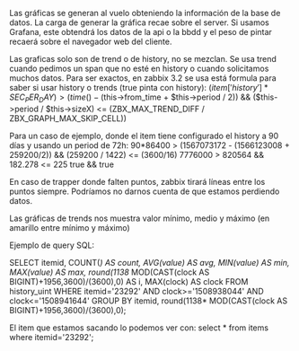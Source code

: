 Las gráficas se generan al vuelo obteniendo la información de la base de datos.
La carga de generar la gráfica recae sobre el server.
Si usamos Grafana, este obtendrá los datos de la api o la bbdd y el peso de pintar recaerá sobre el navegador web del cliente.


Las graficas solo son de trend o de history, no se mezclan.
Se usa trend cuando pedimos un span que no esté en history o cuando solicitamos muchos datos.
Para ser exactos, en zabbix 3.2 se usa está formula para saber si usar history o trends (true pinta con history):
($item['history'] * SEC_PER_DAY) > (time() - ($this->from_time + $this->period / 2)) && ($this->period / $this->sizeX) <= (ZBX_MAX_TREND_DIFF / ZBX_GRAPH_MAX_SKIP_CELL))

Para un caso de ejemplo, donde el item tiene configurado el history a 90 días y usando un period de 72h:
90*86400 > (1567073172 - (1566123008 + 259200/2)) && (259200 / 1422) <= (3600/16)
7776000 > 820564 && 182.278 <= 225
true && true



En caso de trapper donde falten puntos, zabbix tirará líneas entre los puntos siempre. Podríamos no darnos cuenta de que estamos perdiendo datos.

Las gráficas de trends nos muestra valor mínimo, medio y máximo (en amarillo entre mínimo y máximo)


Ejemplo de query SQL:

SELECT
  itemid,
  COUNT(*) AS count,
  AVG(value) AS avg,
  MIN(value) AS min,
  MAX(value) AS max,
  round(1138* MOD(CAST(clock AS BIGINT)+1956,3600)/(3600),0) AS i,
  MAX(clock) AS clock
FROM
  history_uint
WHERE
  itemid='23292' AND
  clock>='1508938044' AND
  clock<='1508941644'
GROUP BY
  itemid,
  round(1138* MOD(CAST(clock AS BIGINT)+1956,3600)/(3600),0);


El item que estamos sacando lo podemos ver con:
select * from items where itemid='23292';
